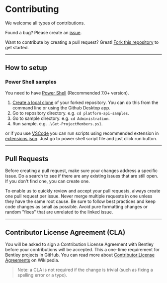 # Contributing

We welcome all types of contributions.

Found a bug? Please create an [issue](https://github.com/iTwin/platform-api-samples/issues).

Want to contribute by creating a pull request? Great! [Fork this repository](https://docs.github.com/en/github/collaborating-with-issues-and-pull-requests/working-with-forks) to get started.

---

## How to setup

### Power Shell samples

You need to have [Power Shell](https://docs.microsoft.com/en-us/powershell/scripting/overview?view=powershell-7.1) (Recommended 7.0+ version).

1. [Create a local clone](https://docs.github.com/en/github/getting-started-with-github/fork-a-repo#step-2-create-a-local-clone-of-your-fork) of your forked repository. You can do this from the command line or using the Github Desktop app.
1. Go to repository directory. e.g. `cd platform-api-samples`.
1. Go to sample directory. e.g. `cd Administration`.
1. Run sample. e.g. `.\Get-ProjectMembers.ps1`.

or if you use [VSCode](https://code.visualstudio.com) you can run scripts using recommended extension in [extensions.json](./.vscode/extensions.json). Just go to power shell script file and just click run button.

---

## Pull Requests

Before creating a pull request, make sure your changes address a specific issue. Do a search to see if there are any existing issues that are still open. If you don't find one, you can create one.

To enable us to quickly review and accept your pull requests, always create one pull request per issue. Never merge multiple requests in one unless they have the same root cause. Be sure to follow best practices and keep code changes as small as possible. Avoid pure formatting changes or random "fixes" that are unrelated to the linked issue.

---

## Contributor License Agreement (CLA)

You will be asked to sign a Contribution License Agreement with Bentley before your contributions will be accepted.
This a one-time requirement for Bentley projects in GitHub.
You can read more about [Contributor License Agreements](https://en.wikipedia.org/wiki/Contributor_License_Agreement) on Wikipedia.

> Note: a CLA is not required if the change is trivial (such as fixing a spelling error or a typo).